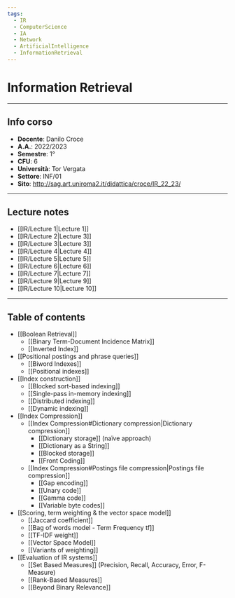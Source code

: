 ```yaml
---
tags:
  - IR
  - ComputerScience
  - IA
  - Network
  - ArtificialIntelligence
  - InformationRetrieval
---
```

# Information Retrieval 
--------------------------
## Info corso
- **Docente**: Danilo Croce
- **A.A.**: 2022/2023
- **Semestre**: 1°
- **CFU**: 6
- **Università**: Tor Vergata
- **Settore**: INF/01
- **Sito**: http://sag.art.uniroma2.it/didattica/croce/IR_22_23/

---------------------
## Lecture notes
- [[IR/Lecture 1|Lecture 1]]
- [[IR/Lecture 2|Lecture 3]]
- [[IR/Lecture 3|Lecture 3]]
- [[IR/Lecture 4|Lecture 4]]
- [[IR/Lecture 5|Lecture 5]]
- [[IR/Lecture 6|Lecture 6]]
- [[IR/Lecture 7|Lecture 7]]
- [[IR/Lecture 9|Lecture 9]]
- [[IR/Lecture 10|Lecture 10]]

---------
## Table of contents
- [[Boolean Retrieval]] 
	- [[Binary Term-Document Incidence Matrix]]
	- [[Inverted Index]]
- [[Positional postings and phrase queries]]
	- [[Biword Indexes]]
	- [[Positional indexes]]
- [[Index construction]]
	- [[Blocked sort-based indexing]]
	- [[Single-pass in-memory indexing]]
	- [[Distributed indexing]]
	- [[Dynamic indexing]]
- [[Index Compression]]
	- [[Index Compression#Dictionary compression|Dictionary compression]]
		- [[Dictionary storage]] (naïve approach)
		- [[Dictionary as a String]]
		- [[Blocked storage]]
		- [[Front Coding]]
	- [[Index Compression#Postings file compression|Postings file compression]]
		- [[Gap encoding]]
		- [[Unary code]]
		- [[Gamma code]]
		- [[Variable byte codes]]
- [[Scoring, term weighting & the vector space model]]
	- [[Jaccard coefficient]]
	- [[Bag of words model - Term Frequency tf]]
	- [[TF-IDF weight]]
	- [[Vector Space Model]]
	- [[Variants of weighting]]
- [[Evaluation of IR systems]]
	- [[Set Based Measures]] (Precision, Recall, Accuracy, Error, F-Measure)
	- [[Rank-Based Measures]]
	- [[Beyond Binary Relevance]]